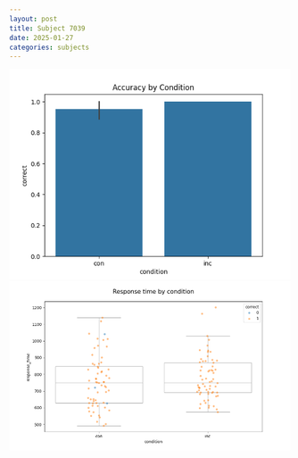 ```yaml
---
layout: post
title: Subject 7039
date: 2025-01-27
categories: subjects
---
```


![](data/7039/run-7/7039_NF_acc.png)
![](data/7039/run-7/7039_NF_rt.png)

